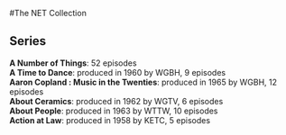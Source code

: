 #The NET Collection

## Series
**A Number of Things**: 52 episodes</br>
**A Time to Dance**: produced in 1960 by WGBH, 9 episodes</br>
**Aaron Copland : Music in the Twenties**: produced in 1965 by WGBH, 12 episodes</br>
**About Ceramics**: produced in 1962 by WGTV, 6 episodes</br>
**About People**: produced in 1963 by WTTW, 10 episodes</br>
**Action at Law**: produced in 1958 by KETC, 5 episodes</br>
